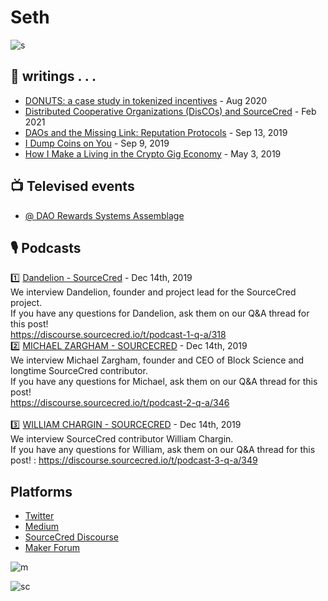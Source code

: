 # Seth
![s](https://pbs.twimg.com/profile_images/1303582506344570880/qsKxGSen_400x400.jpg)

## 📝 writings . . . 
+ [DONUTS: a case study in tokenized incentives](https://discourse.sourcecred.io/t/donuts-a-case-study-in-tokenized-incentives/810) - Aug 2020
+ [Distributed Cooperative Organizations (DisCOs) and SourceCred](https://discourse.sourcecred.io/t/distributed-cooperative-organizations-discos-and-sourcecred/1065) - Feb 2021
+ [DAOs and the Missing Link: Reputation Protocols](https://medium.com/sourcecred/the-dao-missing-link-reputation-protocols-8e141355cef2) - Sep 13, 2019
+ [I Dump Coins on You](https://medium.com/@seth.benton/i-dump-coins-on-you-ee6db4331e18?source=user_profile---------1-------------------------------) - Sep 9, 2019
+ [How I Make a Living in the Crypto Gig Economy](https://medium.com/@seth.benton/how-i-make-a-living-in-the-crypto-gig-economy-8674f3693858?source=user_profile---------2-------------------------------) - May 3, 2019

## 📺 Televised events
+ [@ DAO Rewards Systems Assemblage](https://www.youtube.com/watch?v=fJU5Q3beruE&t=64s)

## 🎙️ Podcasts
1️⃣ [Dandelion - SourceCred](https://sourcecred.podbean.com/e/dandelion-sourcecred/) - Dec 14th, 2019 <br>
We interview Dandelion, founder and project lead for the SourceCred project. <br>
If you have any questions for Dandelion, ask them on our Q&A thread for this post!<br>
https://discourse.sourcecred.io/t/podcast-1-q-a/318<br>
2️⃣ [MICHAEL ZARGHAM - SOURCECRED](https://sourcecred.podbean.com/e/michael-zargham-sourcecred/) - Dec 14th, 2019 <br>
We interview Michael Zargham, founder and CEO of Block Science and longtime SourceCred contributor. <br>
If you have any questions for Michael, ask them on our Q&A thread for this post! <br>
https://discourse.sourcecred.io/t/podcast-2-q-a/346 <br>
<br>
3️⃣ [WILLIAM CHARGIN - SOURCECRED](https://sourcecred.podbean.com/e/william-chargin-sourcecred/) - Dec 14th, 2019 <br>
We interview SourceCred contributor William Chargin.<br> 
If you have any questions for William, ask them on our Q&A thread for this post! : https://discourse.sourcecred.io/t/podcast-3-q-a/349


## Platforms
- [Twitter](https://twitter.com/zen_bacon)
- [Medium](https://medium.com/@seth.benton)
- [SourceCred Discourse](https://discourse.sourcecred.io/u/s_ben/summary)
- [Maker Forum](https://forum.makerdao.com/u/s_ben/summary)

![m](https://cdn.discordapp.com/attachments/918836299555811338/929450859685896202/unknown.png)

![sc](https://cdn.discordapp.com/attachments/918836299555811338/929452233874096129/unknown.png)
